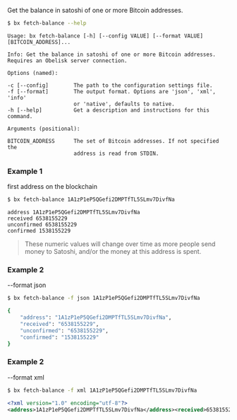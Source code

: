 Get the balance in satoshi of one or more Bitcoin addresses.
```sh
$ bx fetch-balance --help
```
```
Usage: bx fetch-balance [-h] [--config VALUE] [--format VALUE]           
[BITCOIN_ADDRESS]...                                                     

Info: Get the balance in satoshi of one or more Bitcoin addresses.       
Requires an Obelisk server connection.                                   

Options (named):

-c [--config]        The path to the configuration settings file.        
-f [--format]        The output format. Options are 'json', 'xml', 'info'
                     or 'native', defaults to native.                    
-h [--help]          Get a description and instructions for this command.

Arguments (positional):

BITCOIN_ADDRESS      The set of Bitcoin addresses. If not specified the  
                     address is read from STDIN.
```
### Example 1
first address on the blockchain
```sh
$ bx fetch-balance 1A1zP1eP5QGefi2DMPTfTL5SLmv7DivfNa
```
```
address 1A1zP1eP5QGefi2DMPTfTL5SLmv7DivfNa
received 6538155229
unconfirmed 6538155229
confirmed 1538155229
```

> These numeric values will change over time as more people send money to Satoshi, and/or the money at this address is spent.

### Example 2
--format json
```sh
$ bx fetch-balance -f json 1A1zP1eP5QGefi2DMPTfTL5SLmv7DivfNa
```
```sh
{
    "address": "1A1zP1eP5QGefi2DMPTfTL5SLmv7DivfNa",
    "received": "6538155229",
    "unconfirmed": "6538155229",
    "confirmed": "1538155229"
}
```
### Example 2
--format xml
```sh
$ bx fetch-balance -f xml 1A1zP1eP5QGefi2DMPTfTL5SLmv7DivfNa
```
```xml
<?xml version="1.0" encoding="utf-8"?>
<address>1A1zP1eP5QGefi2DMPTfTL5SLmv7DivfNa</address><received>6538155229</received><unconfirmed>6538155229</unconfirmed><confirmed>1538155229</confirmed>
```